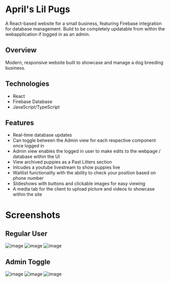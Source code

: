 # April's Lil Pugs

A React-based website for a small business, featuring Firebase integration for database management. Build to be completely updatable from within the webapplication if logged in as an admin.

## Overview
Modern, responsive website built to showcase and manage a dog breeding business.

## Technologies
- React
- Firebase Database
- JavaScript/TypeScript

## Features
- Real-time database updates
- Can toggle between the Admin view for each respective component once logged in
- Admin view enables the logged in user to make edits to the webpage / database within the UI
- View archived puppies as a Past Litters section
- Inlcudes a youtube livestream to show puppies live
- Waitlist functionality with the ability to check your position based on phone number
- Slideshows with buttons and clickable images for easy viewing
- A media tab for the client to upload picture and videos to showcase within the site
  
# Screenshots
## Regular User
![image](https://github.com/user-attachments/assets/ac047e24-6059-46a3-989a-5001d175150a)
![image](https://github.com/user-attachments/assets/f3cc550d-a993-418f-9be2-c7d91cd8b425)
![image](https://github.com/user-attachments/assets/df198408-fc5e-473b-b5b5-ab596c75b8f6)

## Admin Toggle
![image](https://github.com/user-attachments/assets/1c44f3de-1269-48a2-9c31-39bdadcdfe3c)
![image](https://github.com/user-attachments/assets/86b5b4d0-bdee-4b25-9bec-d9892c1e872a)
![image](https://github.com/user-attachments/assets/0ab5b56d-5508-4386-b562-2fcd43189c2b)

